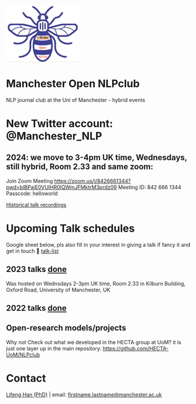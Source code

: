 
<img src="https://github.com/HECTA-UoM/NLPclub/blob/main/Mcr_NLPclub_logo.png" width="200">


# Manchester Open NLPclub
NLP journal club at the Uni of Manchester - hybrid events

# New Twitter account: @Manchester_NLP 

## 2024: we move to 3-4pm UK time, Wednesdays, still hybrid, Room 2.33 and same zoom:
Join Zoom Meeting
https://zoom.us/j/8426661344?pwd=blBPajE0VUlHR0lQWmJFMktrM3prdz09
Meeting ID: 842 666 1344	
Passcode: helloworld

[Historical talk recordings](https://drive.google.com/drive/folders/1e2cFTPXtCjDFGok-nSgbNEwgqaPAFsSB?usp=sharing)


# Upcoming Talk schedules 
Google sheet below, pls also fill in your interest in giving a talk if fancy it and get in touch 🙂
[talk-list](https://docs.google.com/spreadsheets/d/12XP_srZvXWyUjGvJy5aR-29_SWLyASfgALWsvrwJh5c/edit?usp=sharing)

## 2023 talks [done](https://github.com/HECTA-UoM/NLPclub/blob/main/Talk%20Schedule-%20Wednesdays%202-3pm%20UK%20time%20-%202023%20Talk%20Schedule-.pdf)
Was hosted on Wednsdays 2-3pm UK time, 
Room 2.33 in Kilburn Building, Oxford Road, University of Manchester, UK 

## 2022 talks [done](https://github.com/HECTA-UoM/NLPclub/blob/main/Talk%20Schedule-%20Wednesdays%202-3pm%20UK%20time%20-%202022%20Talk%20schedule.pdf)

## Open-research models/projects
Why not Check out what we developed in the HECTA group at UoM? it is just one layer up in the main repository: https://github.com/HECTA-UoM/NLPclub 

# Contact
[Lifeng Han (PhD)](https://scholar.google.com/citations?hl=en&user=_vf3E2QAAAAJ&view_op=list_works&sortby=pubdate) | email: firstname.lastname@manchester.ac.uk
